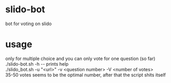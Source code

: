 # slido-bot
bot for voting on slido  

# usage
only for multiple choice and you can only vote for one question (so far)  
./slido-bot.sh -h -- prints help  
./slido_bot.sh -u "\<url\>" -v \<question number\> -V \<number of votes\>  
35-50 votes seems to be the optimal number, after that the script shits itself  
